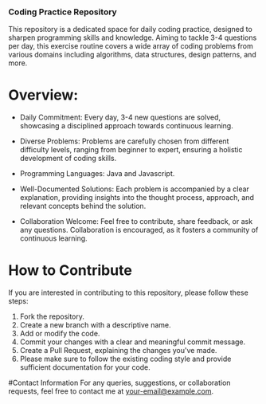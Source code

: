 ### Coding Practice Repository
This repository is a dedicated space for daily coding practice, designed to sharpen programming skills and knowledge. Aiming to tackle 3-4 questions per day, 
this exercise routine covers a wide array of coding problems from various domains including algorithms, data structures, design patterns, and more.

# Overview:
* Daily Commitment: Every day, 3-4 new questions are solved, showcasing a disciplined approach towards continuous learning.

* Diverse Problems: Problems are carefully chosen from different difficulty levels, ranging from beginner to expert, ensuring a holistic development of coding skills.

* Programming Languages: Java and Javascript.

* Well-Documented Solutions: Each problem is accompanied by a clear explanation, providing insights into the thought process, approach, and relevant concepts behind the solution.

* Collaboration Welcome: Feel free to contribute, share feedback, or ask any questions. Collaboration is encouraged, as it fosters a community of continuous learning.

# How to Contribute
If you are interested in contributing to this repository, please follow these steps:
1. Fork the repository.
2. Create a new branch with a descriptive name.
3. Add or modify the code.
4. Commit your changes with a clear and meaningful commit message.
5. Create a Pull Request, explaining the changes you've made.
6. Please make sure to follow the existing coding style and provide sufficient documentation for your code.

#Contact Information
For any queries, suggestions, or collaboration requests, feel free to contact me at your-email@example.com.
